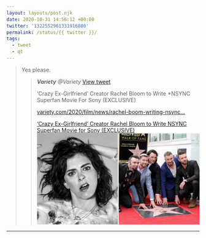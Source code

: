 ```yaml
---
layout: layouts/post.njk
date: 2020-10-31 14:56:12 +00:00
twitter: '1322552961331916800'
permalink: /status/{{ twitter }}/
tags: 
  - tweet
  - qt
---
```


> Yes please. 
> 
> > <cite>**Variety** @Variety</cite> [View tweet](https://twitter.com/Variety/status/1321889671169888262)
> > 
> > ‘Crazy Ex-Girlfriend’ Creator Rachel Bloom to Write *NSYNC Superfan Movie For Sony (EXCLUSIVE)
> > 
> > [variety.com/2020/film/news/rachel-boom-writing-nsync…](https://variety.com/2020/film/news/rachel-boom-writing-nsync-superfan-movie-sony-lance-bass-1234819087/)
> > 
> > [<span>‘Crazy Ex-Girlfriend’ Creator Rachel Bloom to Write NSYNC Superfan Movie for Sony (EXCLUSIVE)</span> ![Rachel Bloom and NSYNC](/img/_qt/eFe60CSd.jpg)](https://variety.com/2020/film/news/rachel-boom-writing-nsync-superfan-movie-sony-lance-bass-1234819087/)

---
